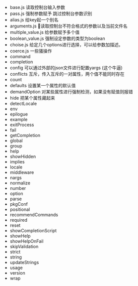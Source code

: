 - base.js 读取控制台输入参数
- pass.js 强制参数赋予 跳过控制台参数识别
- alias.js 给key起一个别名
- arguments.js 读取控制台不符合格式的参数以及当前文件名
- multiple_value.js 给参数赋予多个值
- boolean_value.js 强制设定参数的类型为boolean
- choise.js 给定几个options进行选择，可以给参数加描述。
- coerce.js 一些骚操作
- command
- completion
- config  可以通过外部的json文件进行配置yargs (这个牛逼)
- conflicts 互斥，传入互斥的一对属性，两个值不能同时存在
- count
- defaults 设置某一个属性的默认值
- demandOption 对某些属性进行强制检测，如果没有赋值则报错
- hide 把某个属性藏起来
- detectLocale
- env
- epilogue
- example
- exitProcess
- fail
- getCompletion
- global
- group
- help
- showHidden
- implies
- locale
- middleware
- nargs
- normalize
- number
- option
- parse
- pkgConf
- positional
- recommendCommands
- required
- reset
- showCompletionScript
- showHelp
- showHelpOnFail
- skipValidation
- strict
- string
- updateStrings
- usage
- version
- wrap